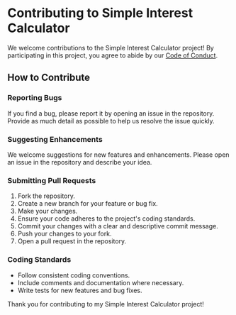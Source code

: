 # Contributing to Simple Interest Calculator

We welcome contributions to the Simple Interest Calculator project! By participating in this project, you agree to abide by our [Code of Conduct](CODE_OF_CONDUCT.md).

## How to Contribute

### Reporting Bugs

If you find a bug, please report it by opening an issue in the repository. Provide as much detail as possible to help us resolve the issue quickly.

### Suggesting Enhancements

We welcome suggestions for new features and enhancements. Please open an issue in the repository and describe your idea.

### Submitting Pull Requests

1. Fork the repository.
2. Create a new branch for your feature or bug fix.
3. Make your changes.
4. Ensure your code adheres to the project's coding standards.
5. Commit your changes with a clear and descriptive commit message.
6. Push your changes to your fork.
7. Open a pull request in the repository.

### Coding Standards

- Follow consistent coding conventions.
- Include comments and documentation where necessary.
- Write tests for new features and bug fixes.

Thank you for contributing to my Simple Interest Calculator project!
